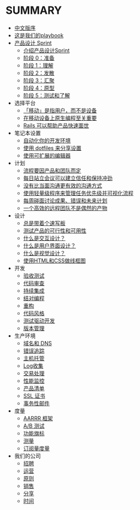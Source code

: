 # SUMMARY

* [中文版序](README.md)
* [这是我们的playbook](chapter-0-preface/README.md)
* [产品设计 Sprint](chapter-1-product-design-sprint/README.md)
  - [介绍产品设计Sprint](chapter-1-product-design-sprint/introduction.md)
  - [阶段 0：准备](chapter-1-product-design-sprint/phase-0-prepare.md)
  - [阶段 1：理解](chapter-1-product-design-sprint/phase-1-understand.md)
  - [阶段 2：发散](chapter-1-product-design-sprint/phase-2-diverge.md)
  - [阶段 3：汇聚](chapter-1-product-design-sprint/phase-3-converge.md)
  - [阶段 4：原型](chapter-1-product-design-sprint/phase-4-prototype.md)
  - [阶段 5：测试和了解](chapter-1-product-design-sprint/phase-5-test-and-learn.md)
* 选择平台
  - [「移动」是指用户，而不是设备](chapter-2-choose-platforms/mobile-refers-to-the-user-not-the-device.md)
  - [在移动设备上原生编程至关重要](chapter-2-choose-platforms/native-matters-on-mobile-devices.md)
  - [Rails 可以帮助产品快速面世](chapter-2-choose-platforms/rails-gets-web-products-to-market-quickly.md)
* 笔记本设置
  - [自动化你的开发环境](chapter-3-laptop-setup/automate-your-development-environment.md)
  - [使用 dotfiles 来分享设置](chapter-3-laptop-setup/share-configuration-with-dotfiles.md)
  - [使用可扩展的编辑器](chapter-3-laptop-setup/use-an-extensible-editor.md)
* 计划
  - [流程要因产品和团队而定](chapter-4-planning/adapt-process-to-the-products-needs.md)
  - [每日站立会议可以建立信任和保持冲劲](chapter-4-planning/daily-standups-build-trust.md)
  - [没有比当面沟通更有效的沟通方式](chapter-4-planning/in-person-communication.md)
  - [使用轻量级程序来管理任务优先级并可视化流程](chapter-4-planning/manage-priorities-with-a-lightweight-process.md)
  - [每周碰面讨论成果、错误和未来计划](chapter-4-planning/meet-weekly-to-discuss-successes-failures-and-plans.md)
  - [一个高效的远程团队不是偶然的产物](chapter-4-planning/working-remotely.md)
* 设计
  - [总是带着个速写板](chapter-5-designing/always-carry-a-sketchbook.md)
  - [测试产品的可行性和可用性](chapter-5-designing/test-product-viability-and-usability.md)
  - [什么是交互设计？](chapter-5-designing/what-is-interaction-design.md)
  - [什么是用户界面设计？](chapter-5-designing/what-is-user-interface-design.md)
  - [什么是视觉设计？](chapter-5-designing/what-is-visual-design.md)
  - [使用HTML和CSS做线框图](chapter-5-designing/wireframing-in-html-and-css.md)
* 开发
  - [验收测试](chapter-6-developing/acceptance-tests.md)
  - [代码审查](chapter-6-developing/code-reviews.md)
  - [持续集成](chapter-6-developing/continuous-integration.md)
  - [结对编程](chapter-6-developing/pair-programming.md)
  - [重构](chapter-6-developing/refactoring.md)
  - [代码风格](chapter-6-developing/style-guide.md)
  - [测试驱动开发](chapter-6-developing/test-driven-development.md)
  - [版本管理](chapter-6-developing/version-control.md)
* 生产环境
  - [域名和 DNS](chapter-7-production/domain-names-and-dns.md)
  - [错误追踪](chapter-7-production/error-tracking.md)
  - [主机托管](chapter-7-production/hosting.md)
  - [Log收集](chapter-7-production/log-collection.md)
  - [交易处理](chapter-7-production/payment-processing.md)
  - [性能监控](chapter-7-production/performance-monitoring.md)
  - [产品清单](chapter-7-production/production-checklist.md)
  - [SSL 证书](chapter-7-production/ssl-certificates.md)
  - [事务性邮件](chapter-7-production/transactional-email.md)
* 度量
  - [AARRR 框架](chapter-8-measuring/aarrr.md)
  - [A/B 测试](chapter-8-measuring/ab-testing.md)
  - [功能旗标](chapter-8-measuring/feature-flags.md)
  - [测量](chapter-8-measuring/instrumentation.md)
  - [订阅量度量](chapter-8-measuring/subscription-metrics.md)
* 我们的公司
  - [招聘](chapter-9-our-company/hiring.md)
  - [运营](chapter-9-our-company/operations.md)
  - [原则](chapter-9-our-company/principles.md)
  - [销售](chapter-9-our-company/sales.md)
  - [分享](chapter-9-our-company/sharing.md)
  - [时间](chapter-9-our-company/time.md)
